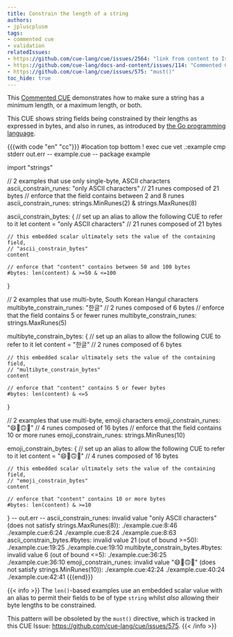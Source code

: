 ```yaml
---
title: Constrain the length of a string
authors:
- jpluscplusm
tags:
- commented cue
- validation
relatedIssues:
- https://github.com/cue-lang/cue/issues/2564: "link from content to Issue"
- https://github.com/cue-lang/docs-and-content/issues/114: "Commented CUE explainer"
- https://github.com/cue-lang/cue/issues/575: "must()"
toc_hide: true
---
```


This [Commented CUE](/docs/howto/about-these-guides/#commented-cue-guides)
demonstrates how to make sure a string has a minimum length, or a maximum
length, or both.

This CUE shows string fields being constrained by their lengths as expressed in
bytes, and also in runes, as introduced by
[the Go programming language](https://go.dev/blog/strings#code-points-characters-and-runes).

{{{with code "en" "cc"}}}
#location top bottom
! exec cue vet .:example
cmp stderr out.err
-- example.cue --
package example

import "strings"

// 2 examples that use only single-byte, ASCII characters
ascii_constrain_runes: "only ASCII characters" // 21 runes composed of 21 bytes
// enforce that the field contains between 2 and 8 runes
ascii_constrain_runes: strings.MinRunes(2) & strings.MaxRunes(8)

ascii_constrain_bytes: {
	// set up an alias to allow the following CUE to refer to it
	let content = "only ASCII characters" // 21 runes composed of 21 bytes

	// this embedded scalar ultimately sets the value of the containing field,
	// "ascii_constrain_bytes"
	content

	// enforce that "content" contains between 50 and 100 bytes
	#bytes: len(content) & >=50 & <=100
}

// 2 examples that use multi-byte, South Korean Hangul characters
multibyte_constrain_runes: "한글" // 2 runes composed of 6 bytes
// enforce that the field contains 5 or fewer runes
multibyte_constrain_runes: strings.MaxRunes(5)

multibyte_constrain_bytes: {
	// set up an alias to allow the following CUE to refer to it
	let content = "한글" // 2 runes composed of 6 bytes

	// this embedded scalar ultimately sets the value of the containing field,
	// "multibyte_constrain_bytes"
	content

	// enforce that "content" contains 5 or fewer bytes
	#bytes: len(content) & <=5
}

// 2 examples that use multi-byte, emoji characters
emoji_constrain_runes: "😄🥵🙃🥶" // 4 runes composed of 16 bytes
// enforce that the field contains 10 or more runes
emoji_constrain_runes: strings.MinRunes(10)

emoji_constrain_bytes: {
	// set up an alias to allow the following CUE to refer to it
	let content = "😄🥵🙃🥶" // 4 runes composed of 16 bytes

	// this embedded scalar ultimately sets the value of the containing field,
	// "emoji_constrain_bytes"
	content

	// enforce that "content" contains 10 or more bytes
	#bytes: len(content) & >=10
}
-- out.err --
ascii_constrain_runes: invalid value "only ASCII characters" (does not satisfy strings.MaxRunes(8)):
    ./example.cue:8:46
    ./example.cue:6:24
    ./example.cue:8:24
    ./example.cue:8:63
ascii_constrain_bytes.#bytes: invalid value 21 (out of bound >=50):
    ./example.cue:19:25
    ./example.cue:19:10
multibyte_constrain_bytes.#bytes: invalid value 6 (out of bound <=5):
    ./example.cue:36:25
    ./example.cue:36:10
emoji_constrain_runes: invalid value "😄🥵🙃🥶" (does not satisfy strings.MinRunes(10)):
    ./example.cue:42:24
    ./example.cue:40:24
    ./example.cue:42:41
{{{end}}}

{{< info >}}
The `len()`-based examples use an embedded scalar value with an alias to permit
their fields to be of type `string` whilst *also* allowing their byte lengths
to be constrained.

This pattern will be obsoleted by the `must()` directive, which is tracked
in this CUE Issue: <https://github.com/cue-lang/cue/issues/575>.
{{< /info >}}
